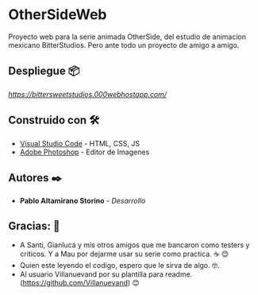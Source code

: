 # OtherSideWeb

Proyecto web para la serie animada OtherSide, del estudio de animacion mexicano BitterStudios. Pero ante todo un proyecto de amigo a amigo.

## Despliegue 📦

_https://bittersweetstudios.000webhostapp.com/_

## Construido con 🛠️

* [Visual Studio Code](https://code.visualstudio.com/) - HTML, CSS, JS
* [Adobe Photoshop](https://www.adobe.com/la/products/photoshop.html) - Editor de Imagenes

## Autores ✒️

* **Pablo Altamirano Storino** - *Desarrollo*

## Gracias: 🎁

* A Santi, Gianluca y mis otros amigos que me bancaron como testers y criticos. Y a Mau por dejarme usar su serie como practica. ☕ 😊
* Quien este leyendo el codigo, espero que le sirva de algo. 🤓.
* Al usuario Villanuevand por su plantilla para readme. (https://github.com/Villanuevand) 😊
